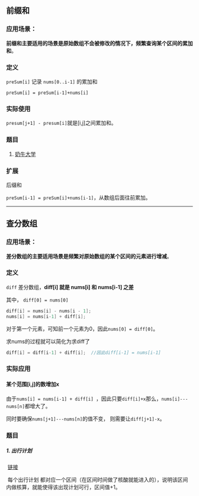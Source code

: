 ## 前缀和

### 应用场景：

**前缀和主要适用的场景是原始数组不会被修改的情况下，频繁查询某个区间的累加和**。



### 定义

`preSum[i]` 记录 `nums[0..i-1]` 的累加和

`preSum[i] = preSum[i-1]+nums[i]`



### 实际使用

`presum[j+1] - presum[i]`就是[i,j]之间累加和。



### 题目

1. [奶牛大学](https://www.acwing.com/solution/content/157778/)



### 扩展

后缀和

`preSum[i-1] = preSum[i]+nums[i-1]`，从数组后面往前累加。



----

## 查分数组

### 应用场景：

**差分数组的主要适用场景是频繁对原始数组的某个区间的元素进行增减**。



### 定义

`diff` 差分数组，**diff[i] 就是 nums[i] 和 nums[i-1] 之差**

其中， `diff[0] = nums[0]`

```c++
diff[i] = nums[i] - nums[i - 1];
nums[i] = nums[i-1] + diff[i];
```

对于第一个元素，可知前一个元素为0，因此`nums[0] = diff[0]`。

求nums的过程就可以简化为求diff了

```c++
diff[i] = diff[i-1] + diff[i];	//因此diff[i-1] = nums[i-1]
```



### 实际应用

#### 某个范围[i,j]的数增加x

由于`nums[i] = nums[i-1] + diff[i] `，因此只要`diff[i]+x`那么，`nums[i]---nums[n]`都增大了。

同时要确保`nums[j+1]---nums[n]`的值不变， 则需要让`diff[j+1]-x`。



### 题目

##### 1. 出行计划

​	[链接](https://www.acwing.com/problem/content/4458/)

​	每个出行计划 都对应一个区间（在区间时间做了核酸就能进入的），说明该区间内做核算，就能使得该出现计划可行，区间值+1。
